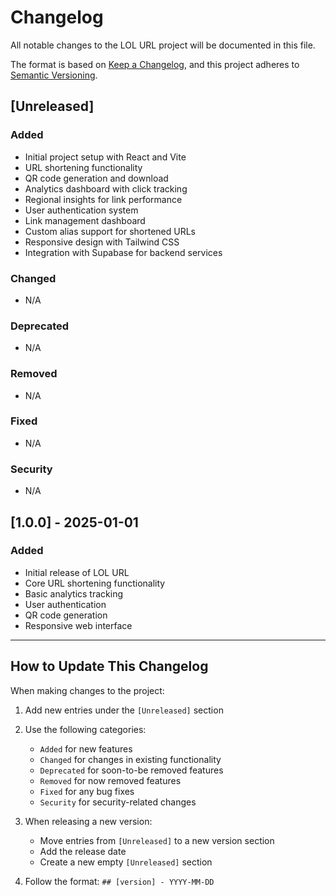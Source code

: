 # Changelog

All notable changes to the LOL URL project will be documented in this file.

The format is based on [Keep a Changelog](https://keepachangelog.com/en/1.0.0/),
and this project adheres to [Semantic Versioning](https://semver.org/spec/v2.0.0.html).

## [Unreleased]

### Added
- Initial project setup with React and Vite
- URL shortening functionality
- QR code generation and download
- Analytics dashboard with click tracking
- Regional insights for link performance
- User authentication system
- Link management dashboard
- Custom alias support for shortened URLs
- Responsive design with Tailwind CSS
- Integration with Supabase for backend services

### Changed
- N/A

### Deprecated
- N/A

### Removed
- N/A

### Fixed
- N/A

### Security
- N/A

## [1.0.0] - 2025-01-01

### Added
- Initial release of LOL URL
- Core URL shortening functionality
- Basic analytics tracking
- User authentication
- QR code generation
- Responsive web interface

---

## How to Update This Changelog

When making changes to the project:

1. Add new entries under the `[Unreleased]` section
2. Use the following categories:
   - `Added` for new features
   - `Changed` for changes in existing functionality
   - `Deprecated` for soon-to-be removed features
   - `Removed` for now removed features
   - `Fixed` for any bug fixes
   - `Security` for security-related changes

3. When releasing a new version:
   - Move entries from `[Unreleased]` to a new version section
   - Add the release date
   - Create a new empty `[Unreleased]` section

4. Follow the format: `## [version] - YYYY-MM-DD`
